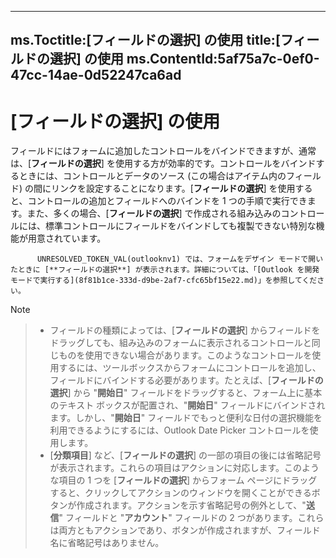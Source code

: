 

---
ms.Toctitle:[フィールドの選択] の使用
title:[フィールドの選択] の使用
ms.ContentId:5af75a7c-0ef0-47cc-14ae-0d52247ca6ad
---
# [フィールドの選択] の使用




フィールドにはフォームに追加したコントロールをバインドできますが、通常は、[**フィールドの選択**] を使用する方が効率的です。コントロールをバインドするときには、コントロールとデータのソース (この場合はアイテム内のフィールド) の間にリンクを設定することになります。[**フィールドの選択**] を使用すると、コントロールの追加とフィールドへのバインドを 1 つの手順で実行できます。また、多くの場合、[**フィールドの選択**] で作成される組み込みのコントロールには、標準コントロールにフィールドをバインドしても複製できない特別な機能が用意されています。




          UNRESOLVED_TOKEN_VAL(outlooknv1) では、フォームをデザイン モードで開いたときに [**フィールドの選択**] が表示されます。詳細については、「[Outlook を開発モードで実行する](8f81b1ce-333d-d9be-2af7-cfc65bf15e22.md)」を参照してください。

>[!NOTE]


>- フィールドの種類によっては、[**フィールドの選択**] からフィールドをドラッグしても、組み込みのフォームに表示されるコントロールと同じものを使用できない場合があります。このようなコントロールを使用するには、ツールボックスからフォームにコントロールを追加し、フィールドにバインドする必要があります。たとえば、[**フィールドの選択**] から "**開始日**" フィールドをドラッグすると、フォーム上に基本のテキスト ボックスが配置され、"**開始日**" フィールドにバインドされます。しかし、"**開始日**" フィールドでもっと便利な日付の選択機能を利用できるようにするには、Outlook Date Picker コントロールを使用します。
>- [**分類項目**] など、[**フィールドの選択**] の一部の項目の後には省略記号が表示されます。これらの項目はアクションに対応します。このような項目の 1 つを [**フィールドの選択**] からフォーム ページにドラッグすると、クリックしてアクションのウィンドウを開くことができるボタンが作成されます。アクションを示す省略記号の例外として、"**送信**" フィールドと "**アカウント**" フィールドの 2 つがあります。これらは両方ともアクションであり、ボタンが作成されますが、フィールド名に省略記号はありません。





